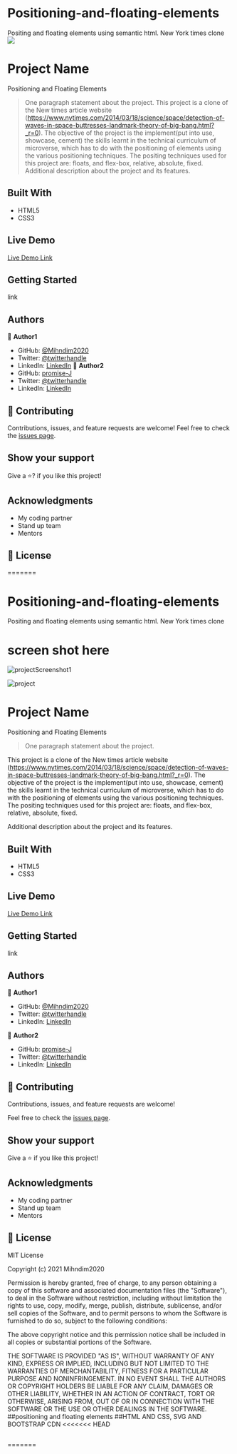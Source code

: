 
# Positioning-and-floating-elements
Positing and floating elements using semantic html. New York times clone
![](https://img.shields.io/badge/Microverse-blueviolet)
# Project Name
Positioning and Floating Elements
> One paragraph statement about the project.
This project is a clone of the New times article website  (https://www.nytimes.com/2014/03/18/science/space/detection-of-waves-in-space-buttresses-landmark-theory-of-big-bang.html?_r=0). The objective of the project is the implement(put into use, showcase, cement) the skills learnt in the technical curriculum of microverse, which has to do with the positioning of elements using the various positioning techniques. The positing techniques used for this project are: floats, and flex-box, relative, absolute, fixed.
Additional description about the project and its features.
## Built With
- HTML5
- CSS3
## Live Demo
[Live Demo Link](https://mihndim2020.github.io/Positioning-and-floating-elements/)
## Getting Started
link
## Authors
:bust_in_silhouette: **Author1**
- GitHub: [@Mihndim2020](https://github.com/Mihndim2020)
- Twitter: [@twitterhandle](https://twitter.com/twitterhandle)
- LinkedIn: [LinkedIn](https://linkedin.com/linkedinhandle)
:bust_in_silhouette: **Author2**
- GitHub: [promise-J](https://github.com/promise-J)
- Twitter: [@twitterhandle](https://twitter.com/Promise94353263)
- LinkedIn: [LinkedIn](https://www.linkedin.com/in/promise-chiemela-788887142)
## :handshake: Contributing
Contributions, issues, and feature requests are welcome!
Feel free to check the [issues page](issues/).
## Show your support
Give a :star:? if you like this project!
## Acknowledgments
- My coding partner
- Stand up team
- Mentors
## :memo: License
=======

# Positioning-and-floating-elements
Positing and floating elements using semantic html. New York times clone


# screen shot here
![projectScreenshot1](https://user-images.githubusercontent.com/57602224/104807932-e7ff7200-5775-11eb-9d89-5ca954dc8aba.PNG)

![project](https://user-images.githubusercontent.com/57602224/104808026-c0f57000-5776-11eb-83d0-546e8c3c7396.PNG)


# Project Name
Positioning and Floating Elements 
> One paragraph statement about the project.

This project is a clone of the New times article website  (https://www.nytimes.com/2014/03/18/science/space/detection-of-waves-in-space-buttresses-landmark-theory-of-big-bang.html?_r=0). The objective of the project is the implement(put into use, showcase, cement) the skills learnt in the technical curriculum of microverse, which has to do with the positioning of elements using the various positioning techniques. The positing techniques used for this project are: floats, and flex-box, relative, absolute, fixed. 

Additional description about the project and its features.

## Built With

- HTML5
- CSS3


## Live Demo

[Live Demo Link](https://mihndim2020.github.io/Positioning-and-floating-elements/)


## Getting Started


link





## Authors

👤 **Author1**

- GitHub: [@Mihndim2020](https://github.com/Mihndim2020)
- Twitter: [@twitterhandle](https://twitter.com/mihndim)
- LinkedIn: [LinkedIn](https://www.linkedin.com/in/mih-julius-b36848201/)

👤 **Author2**

- GitHub: [promise-J](https://github.com/promise-J)
- Twitter: [@twitterhandle](https://twitter.com/Promise94353263)
- LinkedIn: [LinkedIn](https://www.linkedin.com/in/promise-chiemela-788887142)
## 🤝 Contributing

Contributions, issues, and feature requests are welcome!

Feel free to check the [issues page](issues/).

## Show your support

Give a ⭐️ if you like this project!

## Acknowledgments

- My coding partner
- Stand up team
- Mentors
## 📝 License
MIT License

Copyright (c) 2021 Mihndim2020

Permission is hereby granted, free of charge, to any person obtaining a copy
of this software and associated documentation files (the "Software"), to deal
in the Software without restriction, including without limitation the rights
to use, copy, modify, merge, publish, distribute, sublicense, and/or sell
copies of the Software, and to permit persons to whom the Software is
furnished to do so, subject to the following conditions:

The above copyright notice and this permission notice shall be included in all
copies or substantial portions of the Software.

THE SOFTWARE IS PROVIDED "AS IS", WITHOUT WARRANTY OF ANY KIND, EXPRESS OR
IMPLIED, INCLUDING BUT NOT LIMITED TO THE WARRANTIES OF MERCHANTABILITY,
FITNESS FOR A PARTICULAR PURPOSE AND NONINFRINGEMENT. IN NO EVENT SHALL THE
AUTHORS OR COPYRIGHT HOLDERS BE LIABLE FOR ANY CLAIM, DAMAGES OR OTHER
LIABILITY, WHETHER IN AN ACTION OF CONTRACT, TORT OR OTHERWISE, ARISING FROM,
OUT OF OR IN CONNECTION WITH THE SOFTWARE OR THE USE OR OTHER DEALINGS IN THE
SOFTWARE.
##positioning and floating elements
##HTML AND CSS, SVG AND BOOTSTRAP CDN
<<<<<<< HEAD
##
=======

